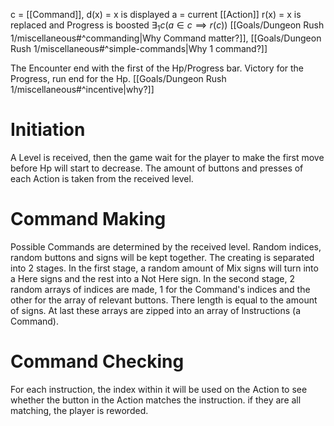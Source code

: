 c = [[Command]], 
d(x) = x is displayed
a = current [[Action]] 
r(x) = x is replaced and Progress is boosted
$\exists_{1} c(a\in c\implies r(c))$ [[Goals/Dungeon Rush 1/miscellaneous#^commanding|Why Command matter?]], [[Goals/Dungeon Rush 1/miscellaneous#^simple-commands|Why 1 command?]] 

The Encounter end with the first of the Hp/Progress bar. Victory for the Progress, run end for the Hp. [[Goals/Dungeon Rush 1/miscellaneous#^incentive|why?]] 

# Initiation
A Level is received, then the game wait for the player to make the first move before Hp will start to decrease.
The amount of buttons and presses of each Action is taken from the received level.
# Command Making
Possible Commands are determined by the received level.
Random indices, random buttons and signs will be kept together.
The creating is separated into 2 stages.
In the first stage, a random amount of Mix signs will turn into a Here signs and the rest into a Not Here sign.
In the second stage, 2 random arrays of indices are made, 1 for the Command's indices and the other for the array of relevant buttons. There length is equal to the amount of signs. At last these arrays are zipped into an array of Instructions (a Command).
# Command Checking 
For each instruction, the index within it will be used on the Action to see whether the button in the Action matches the instruction. if they are all matching, the player is reworded. 


